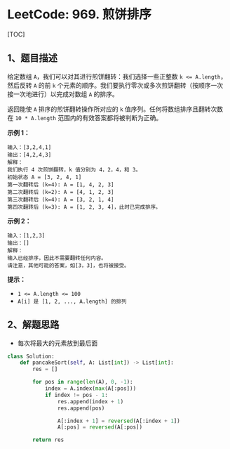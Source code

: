 # LeetCode: 969. 煎饼排序

[TOC]

## 1、题目描述

给定数组 `A`，我们可以对其进行煎饼翻转：我们选择一些正整数 `k <= A.length`，然后反转 `A` 的前 `k` 个元素的顺序。我们要执行零次或多次煎饼翻转（按顺序一次接一次地进行）以完成对数组 `A` 的排序。

返回能使 `A` 排序的煎饼翻转操作所对应的 `k` 值序列。任何将数组排序且翻转次数在 `10 * A.length` 范围内的有效答案都将被判断为正确。

 

**示例 1：**

```
输入：[3,2,4,1]
输出：[4,2,4,3]
解释：
我们执行 4 次煎饼翻转，k 值分别为 4，2，4，和 3。
初始状态 A = [3, 2, 4, 1]
第一次翻转后 (k=4): A = [1, 4, 2, 3]
第二次翻转后 (k=2): A = [4, 1, 2, 3]
第三次翻转后 (k=4): A = [3, 2, 1, 4]
第四次翻转后 (k=3): A = [1, 2, 3, 4]，此时已完成排序。 
```


**示例 2：**

```
输入：[1,2,3]
输出：[]
解释：
输入已经排序，因此不需要翻转任何内容。
请注意，其他可能的答案，如[3，3]，也将被接受。
```

**提示：**

- `1 <= A.length <= 100`
- `A[i] 是 [1, 2, ..., A.length] 的排列`

## 2、解题思路

- 每次将最大的元素放到最后面



```python
class Solution:
    def pancakeSort(self, A: List[int]) -> List[int]:
        res = []

        for pos in range(len(A), 0, -1):
            index = A.index(max(A[:pos]))
            if index != pos - 1:
                res.append(index + 1)
                res.append(pos)

                A[:index + 1] = reversed(A[:index + 1])
                A[:pos] = reversed(A[:pos])

        return res
```

